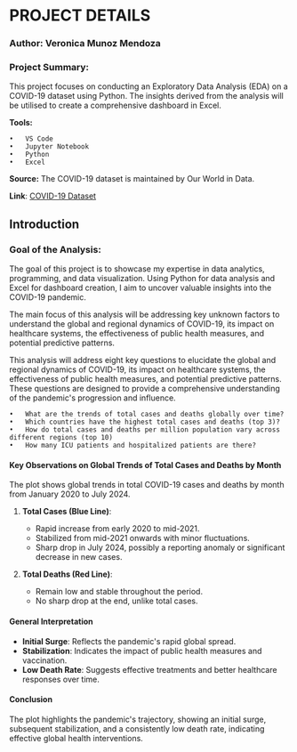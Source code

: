 # PROJECT DETAILS

### Author: Veronica Munoz Mendoza

### Project Summary: 
This project focuses on conducting an Exploratory Data Analysis (EDA) on a COVID-19 dataset using Python. 
The insights derived from the analysis will be utilised to create a comprehensive dashboard in Excel.

**Tools:**

	•	VS Code
	•	Jupyter Notebook
	•	Python
	•	Excel

**Source:** The COVID-19 dataset is maintained by Our World in Data.

**Link**: [COVID-19 Dataset](https://github.com/owid/covid-19-data/tree/master/public/data)



## Introduction

### Goal of the Analysis: 

The goal of this project is to showcase my expertise in data analytics, programming, and data visualization. Using Python for data analysis and Excel for dashboard creation, I aim to uncover valuable insights into the COVID-19 pandemic.

The main focus of this analysis will be addressing key unknown factors to understand the global and regional dynamics of COVID-19, its impact on healthcare systems, the effectiveness of public health measures, and potential predictive patterns.

This analysis will address eight key questions to elucidate the global and regional dynamics of COVID-19, its impact on healthcare systems, the effectiveness of public health measures, and potential predictive patterns. These questions are designed to provide a comprehensive understanding of the pandemic's progression and influence.


	•	What are the trends of total cases and deaths globally over time?
	•	Which countries have the highest total cases and deaths (top 3)?
	•	How do total cases and deaths per million population vary across different regions (top 10)
	•	How many ICU patients and hospitalized patients are there?
 
 #### Key Observations on Global Trends of Total Cases and Deaths by Month

The plot shows global trends in total COVID-19 cases and deaths by month from January 2020 to July 2024.



1. **Total Cases (Blue Line)**:
   - Rapid increase from early 2020 to mid-2021.
   - Stabilized from mid-2021 onwards with minor fluctuations.
   - Sharp drop in July 2024, possibly a reporting anomaly or significant decrease in new cases.

2. **Total Deaths (Red Line)**:
   - Remain low and stable throughout the period.
   - No sharp drop at the end, unlike total cases.

#### General Interpretation

- **Initial Surge**: Reflects the pandemic's rapid global spread.
- **Stabilization**: Indicates the impact of public health measures and vaccination.
- **Low Death Rate**: Suggests effective treatments and better healthcare responses over time.

#### Conclusion

The plot highlights the pandemic's trajectory, showing an initial surge, subsequent stabilization, and a consistently low death rate, indicating effective global health interventions.

